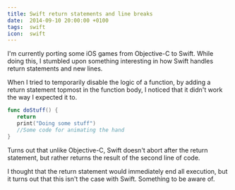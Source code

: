 ```yaml
---
title: Swift return statements and line breaks
date:  2014-09-10 20:00:00 +0100
tags:  swift
icon:  swift
---
```


I'm currently porting some iOS games from Objective-C to Swift. While doing this, 
I stumbled upon something interesting in how Swift handles return statements and
new lines.

When I tried to temporarily disable the logic of a function, by adding a return
statement topmost in the function body, I noticed that it didn't work the way I
expected it to.

```swift
func doStuff() {
   return
   print("Doing some stuff")   
   //Some code for animating the hand
}
```

Turns out that unlike Objective-C, Swift doesn't abort after the return statement, 
but rather returns the result of the second line of code.

I thought that the return statement would immediately end all execution, but it
turns out that this isn't the case with Swift. Something to be aware of.